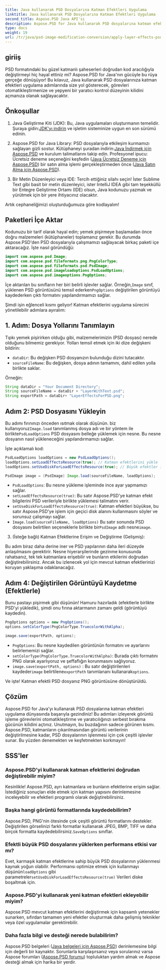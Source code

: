 ```yaml
---
title: Java kullanarak PSD Dosyalarına Katman Efektleri Uygulama
linktitle: Java kullanarak PSD Dosyalarına Katman Efektleri Uygulama
second_title: Aspose.PSD Java API'si
description: Aspose.PSD for Java kullanarak PSD dosyalarına katman efektlerini nasıl uygulayacağınızı öğrenin. Bu eğitimde PSD'lerin yüklenmesi, katmanlara erişim ve değiştirilen görüntünün kaydedilmesi anlatılmaktadır.
type: docs
weight: 19
url: /tr/java/psd-image-modification-conversion/apply-layer-effects-psd-files/
---
```

## giriiş

PSD formatındaki bu güzel katmanlı şaheserleri doğrudan kod aracılığıyla değiştirmeyi hiç hayal ettiniz mi? Aspose.PSD for Java'nın gücüyle bu rüya gerçeğe dönüşüyor! Bu kılavuz, Java kullanarak PSD dosyalarınıza katman efektleri uygulama adımlarında size yol gösterecek, görevleri otomatikleştirmenize ve yepyeni bir yaratıcı kontrol düzeyinin kilidini açmanıza olanak sağlayacaktır. 

## Önkoşullar

1.  Java Geliştirme Kiti (JDK): Bu, Java uygulamaları oluşturmanın temelidir. Şuraya gidin:[JDK'yı indirin](https://www.oracle.com/java/technologies/javase/downloads/) ve işletim sisteminize uygun en son sürümü edinin.

2.  Aspose.PSD for Java Library: PSD dosyalarıyla etkileşim kurmamızı sağlayan gizli sostur. Kütüphaneyi şuradan indirin:[Java İndirmek için Aspose.PSD](https://releases.aspose.com/psd/java/) ve kurulum talimatlarını takip edin. Profesyonel ipucu: Ücretsiz deneme seçeneğini keşfedin ([Java Ücretsiz Deneme için Aspose.PSD](https://releases.aspose.com/)) bir satın alma işlemi gerçekleştirmeden önce ([Java Satın Alma için Aspose.PSD](https://purchase.aspose.com/buy)).

3. Bir Metin Düzenleyici veya IDE: Tercih ettiğiniz silahı seçin! İster Sublime Text gibi basit bir metin düzenleyici, ister IntelliJ IDEA gibi tam teşekküllü bir Entegre Geliştirme Ortamı (IDE) olsun, Java kodunuzu yazmak ve yürütmek için bir yere ihtiyacınız olacaktır.

Artık cephaneliğimizi oluşturduğumuza göre kodlayalım!

## Paketleri İçe Aktar

Kodunuzu bir tarif olarak hayal edin; yemek pişirmeye başlamadan önce doğru malzemeleri (kütüphaneler) toplamanız gerekir. Bu durumda Aspose.PSD'den PSD dosyalarıyla çalışmamızı sağlayacak birkaç paketi içe aktaracağız. İşte nasıl göründüğü:

```java
import com.aspose.psd.Image;
import com.aspose.psd.fileformats.png.PngColorType;
import com.aspose.psd.fileformats.psd.PsdImage;
import com.aspose.psd.imageloadoptions.PsdLoadOptions;
import com.aspose.psd.imageoptions.PngOptions;
```

 İçe aktarılan bu sınıfların her biri belirli işlevler sağlar. Örneğin,`Image` sınıf, yüklenen PSD görüntüsünü temsil ederken`PngOptions` değiştirilen görüntüyü kaydederken çıktı formatını yapılandırmamızı sağlar.

Şimdi işin eğlenceli kısmı geliyor! Katman efektlerini uygulama sürecini yönetilebilir adımlara ayıralım:

## 1. Adım: Dosya Yollarını Tanımlayın

Tıpkı yemek pişirirken olduğu gibi, malzemelerimizin (PSD dosyası) nerede olduğunu bilmemiz gerekiyor. Yolları temsil etmek için iki dize değişkeni bildirin:

- `dataDir`: Bu değişken PSD dosyanızın bulunduğu dizini tutacaktır. 
- `sourceFileName`: Bu değişken, dosya adının tamamını, dahil edilen yolla birlikte saklar.

Örneğin:

```java
String dataDir = "Your Document Directory";
String sourceFileName = dataDir + "LayerWithText.psd";
String exportPath = dataDir+ "LayerEffectsForPSD.png";
```

## Adım 2: PSD Dosyasını Yükleyin

 Bu adımı fırınınızı önceden ısıtmak olarak düşünün. biz kullanıyoruz`Image.load` tanımlanmış dosya adı ve bir yöntem ile birlikte`PsdLoadOptions` PSD dosyasını belleğe yüklemek için nesne. Bu nesne dosyanın nasıl yükleneceğini yapılandırmamızı sağlar.

İşte açıklamalı kod:

```java
PsdLoadOptions loadOptions = new PsdLoadOptions();
loadOptions.setLoadEffectsResource(true); // Katman efektlerini yükle
loadOptions.setUseDiskForLoadEffectsResource(true); // Büyük efektler için disk alanını kullanın

PsdImage image = (PsdImage) Image.load(sourceFileName, loadOptions);
```

- `PsdLoadOptions`: Bu nesne yükleme işleminde ince ayar yapmamızı sağlar.
- `setLoadEffectsResource(true)`: Bu satır Aspose.PSD'ye katman efekt bilgilerini PSD verileriyle birlikte yüklemesi talimatını verir. 
- `setUseDiskForLoadEffectsResource(true)`: Katman efektleri büyükse, bu satır Aspose.PSD'ye işlem için geçici disk alanını kullanmasını söyler ve sorunsuz çalışmayı sağlar.
- `Image.load(sourceFileName, loadOptions)` Bu satır sonunda PSD dosyasını belirtilen seçeneklerle birlikte bir`PsdImage` adlı nesne`image`.

3. (İsteğe bağlı) Katman Efektlerine Erişim ve Değiştirme (Gelişmiş):

Bu adım biraz daha derine iner ve PSD yapılarının daha ileri düzeyde anlaşılmasını gerektirir. Nesne hiyerarşilerinde gezinme konusunda rahatsanız, tek tek katmanlara erişebilir ve bunların etkilerini doğrudan değiştirebilirsiniz. Ancak bu izlenecek yol için mevcut katman efektlerinizi koruyan yaklaşıma odaklanacağız.
## Adım 4: Değiştirilen Görüntüyü Kaydetme (Efektlerle)

Bunu pastayı pişirmek gibi düşünün! Hamuru hazırladık (efektlerle birlikte PSD'yi yükledik), şimdi onu fırına aktarmanın zamanı geldi (görüntüyü kaydedin). 

```java
PngOptions options = new PngOptions();
options.setColorType(PngColorType.TruecolorWithAlpha);

image.save(exportPath, options);
```

- `PngOptions`: Bu nesne kaydedilen görüntünün formatını ve ayarlarını belirlememizi sağlar.
- `setColorType(PngColorType.TruecolorWithAlpha)`: Burada çıktı formatını PNG olarak ayarlıyoruz ve şeffaflığın korunmasını sağlıyoruz.
- `image.save(exportPath, options)` : Bu satır değiştirilenleri kaydeder`image` belirtilene`exportPath` tanımlananı kullanarak`options`.

Ve işte! Katman efektli PSD dosyanız PNG görüntüsüne dönüştürüldü.

## Çözüm

Aspose.PSD for Java'yı kullanarak PSD dosyalarına katman efektleri uygulama dünyasında başarıyla gezindiniz! Bu adımları izleyerek görüntü işleme görevlerini otomatikleştirme ve yaratıcılığınızı serbest bırakma gücünün kilidini açtınız. Unutmayın, bu buzdağının sadece görünen kısmı. Aspose.PSD, katmanların çıkarılmasından görüntü verilerinin değiştirilmesine kadar, PSD dosyalarının işlenmesi için çok çeşitli işlevler sunar. Bu yüzden denemekten ve keşfetmekten korkmayın!

## SSS'ler

### Aspose.PSD'yi kullanarak katman efektlerini doğrudan değiştirebilir miyim?
Kesinlikle! Aspose.PSD, ayrı katmanlara ve bunların efektlerine erişim sağlar. İstediğiniz sonuçları elde etmek için katman yapısını derinlemesine inceleyebilir ve efektleri programlı olarak değiştirebilirsiniz. 

### Başka hangi görüntü formatlarında kaydedebilirim?
 Aspose.PSD, PNG'nin ötesinde çok çeşitli görüntü formatlarını destekler. Değiştirilen görselinizi farklı formatlar kullanarak JPEG, BMP, TIFF ve daha birçok formatta kaydedebilirsiniz.`SaveOptions` sınıflar.

### Efektli büyük PSD dosyalarını yüklerken performans etkisi var mı?
 Evet, karmaşık katman efektlerine sahip büyük PSD dosyalarının yüklenmesi kaynak yoğun olabilir. Performansı optimize etmek için kullanmayı düşünün`loadOptions` gibi parametreler`setUseDiskForLoadEffectsResource(true)` Verileri diske boşaltmak için.

### Aspose.PSD'yi kullanarak yeni katman efektleri ekleyebilir miyim?
Aspose.PSD mevcut katman efektlerini değiştirmek için kapsamlı yetenekler sunarken, sıfırdan tamamen yeni efektler oluşturmak daha gelişmiş teknikler veya özel uygulamalar gerektirebilir.

### Daha fazla bilgi ve desteği nerede bulabilirim?
Aspose.PSD belgeleri ([Java belgeleri için Aspose.PSD](https://reference.aspose.com/psd/java/)) derinlemesine bilgi için değerli bir kaynaktır. Sorunlarla karşılaşırsanız veya sorularınız varsa Aspose forumları ([Aspose.PSD forumu](https://forum.aspose.com/c/psd/34)) topluluktan yardım almak ve Aspose desteği almak için harika bir yerdir.